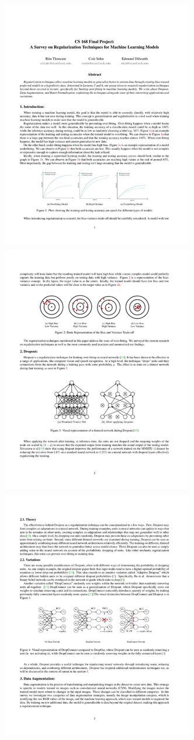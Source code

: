 ![alt text](https://github.com/ritabt/A-Survey-on-Regularization-Techniques-for-Machine-Learning-Models/blob/main/pdf_imgs/CS168_Final_Project%20(1)-01.jpg?raw=true)

![alt text](https://github.com/ritabt/A-Survey-on-Regularization-Techniques-for-Machine-Learning-Models/blob/main/pdf_imgs/CS168_Final_Project%20(1)-02.jpg?raw=true)

![alt text](https://github.com/ritabt/A-Survey-on-Regularization-Techniques-for-Machine-Learning-Models/blob/main/pdf_imgs/CS168_Final_Project%20(1)-03.jpg?raw=true)
